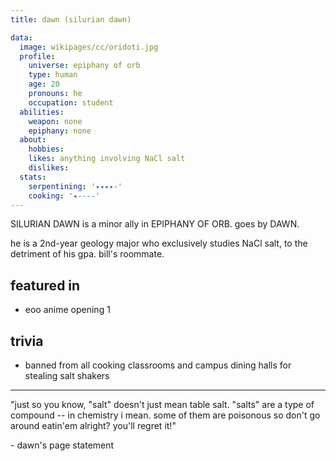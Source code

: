 ```yaml
---
title: dawn (silurian dawn)

data:
  image: wikipages/cc/oridoti.jpg
  profile:
    universe: epiphany of orb
    type: human
    age: 20
    pronouns: he
    occupation: student
  abilities:
    weapon: none
    epiphany: none
  about:
    hobbies:
    likes: anything involving NaCl salt
    dislikes:
  stats:
    serpentining: '✦✦✦✦-'
    cooking: '✦----'
---
```


SILURIAN DAWN is a minor ally in EPIPHANY OF ORB. goes by DAWN.

he is a 2nd-year geology major who exclusively studies NaCl salt, to the detriment of his gpa. bill's roommate.

## featured in

- eoo anime opening 1

## trivia

- banned from all cooking classrooms and campus dining halls for stealing salt shakers

---

"just so you know, "salt" doesn't just mean table salt. "salts" are a type of compound -- in chemistry i mean. some of them are poisonous so don't go around eatin'em alright? you'll regret it!"

\- dawn's page statement
